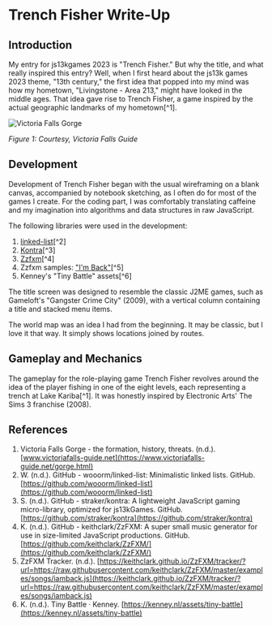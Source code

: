 # Trench Fisher Write-Up

## Introduction
My entry for js13kgames 2023 is "Trench Fisher." But why the title, and what really inspired this entry? Well, when I first heard about the js13k games 2023 theme, "13th century," the first idea that popped into my mind was how my hometown, "Livingstone - Area 213," might have looked in the middle ages. That idea gave rise to Trench Fisher, a game inspired by the actual geographic landmarks of my hometown[^1].

![Victoria Falls Gorge](https://www.victoriafalls-guide.net/images/victoria-falls-aerial-batoka-gorge.jpg)

*Figure 1: Courtesy, Victoria Falls Guide*

## Development

Development of Trench Fisher began with the usual wireframing on a blank canvas, accompanied by notebook sketching, as I often do for most of the games I create. For the coding part, I was comfortably translating caffeine and my imagination into algorithms and data structures in raw JavaScript.

The following libraries were used in the development:

1. [linked-list](https://github.com/wooorm/linked-list)[^2]
2. [Kontra](https://github.com/straker/kontra)[^3]
3. [Zzfxm](https://github.com/keithclark/ZzFXM/)[^4]
4. Zzfxm samples: ["I'm Back"](https://keithclark.github.io/ZzFXM/tracker/?url=https://raw.githubusercontent.com/keithclark/ZzFXM/master/examples/songs/iamback.js)[^5]
5. Kenney's "Tiny Battle" assets[^6]

The title screen was designed to resemble the classic J2ME games, such as Gameloft's "Gangster Crime City" (2009), with a vertical column containing a title and stacked menu items.

The world map was an idea I had from the beginning. It may be classic, but I love it that way. It simply shows locations joined by routes.

## Gameplay and Mechanics

The gameplay for the role-playing game Trench Fisher revolves around the idea of the player fishing in one of the eight levels, each representing a trench at Lake Kariba[^1]. It was honestly inspired by Electronic Arts' The Sims 3 franchise (2008).

## References

1. Victoria Falls Gorge - the formation, history, threats. (n.d.). [www.victoriafalls-guide.net](https://www.victoriafalls-guide.net/gorge.html)
2. W. (n.d.). GitHub - wooorm/linked-list: Minimalistic linked lists. GitHub. [https://github.com/wooorm/linked-list](https://github.com/wooorm/linked-list)
3. S. (n.d.). GitHub - straker/kontra: A lightweight JavaScript gaming micro-library, optimized for js13kGames. GitHub. [https://github.com/straker/kontra](https://github.com/straker/kontra)
4. K. (n.d.). GitHub - keithclark/ZzFXM: A super small music generator for use in size-limited JavaScript productions. GitHub. [https://github.com/keithclark/ZzFXM/](https://github.com/keithclark/ZzFXM/)
5. ZzFXM Tracker. (n.d.). [https://keithclark.github.io/ZzFXM/tracker/?url=https://raw.githubusercontent.com/keithclark/ZzFXM/master/examples/songs/iamback.js](https://keithclark.github.io/ZzFXM/tracker/?url=https://raw.githubusercontent.com/keithclark/ZzFXM/master/examples/songs/iamback.js)
6. K. (n.d.). Tiny Battle · Kenney. [https://kenney.nl/assets/tiny-battle](https://kenney.nl/assets/tiny-battle)
